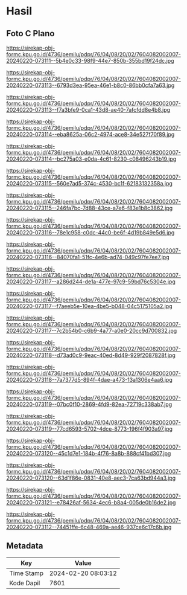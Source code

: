 # Hasil

## Foto C Plano

https://sirekap-obj-formc.kpu.go.id/4736/pemilu/pdpr/76/04/08/20/02/7604082002007-20240220-073111--5b4e0c33-98f9-44e7-850b-355bd19f24dc.jpg

https://sirekap-obj-formc.kpu.go.id/4736/pemilu/pdpr/76/04/08/20/02/7604082002007-20240220-073113--6793d3ea-95ea-46e1-b8c0-86bb0cfa7a63.jpg

https://sirekap-obj-formc.kpu.go.id/4736/pemilu/pdpr/76/04/08/20/02/7604082002007-20240220-073113--f7a3bfe9-0ca1-43d8-ae40-7afcfdd8e4b8.jpg

https://sirekap-obj-formc.kpu.go.id/4736/pemilu/pdpr/76/04/08/20/02/7604082002007-20240220-073114--eba8625a-06c2-4974-ace8-34e527f70f89.jpg

https://sirekap-obj-formc.kpu.go.id/4736/pemilu/pdpr/76/04/08/20/02/7604082002007-20240220-073114--bc275a03-e0da-4c61-8230-c08496243b19.jpg

https://sirekap-obj-formc.kpu.go.id/4736/pemilu/pdpr/76/04/08/20/02/7604082002007-20240220-073115--560e7ad5-374c-4530-bc1f-62183132358a.jpg

https://sirekap-obj-formc.kpu.go.id/4736/pemilu/pdpr/76/04/08/20/02/7604082002007-20240220-073115--246fa7bc-7d88-43ce-a7e6-f83e1b8c3862.jpg

https://sirekap-obj-formc.kpu.go.id/4736/pemilu/pdpr/76/04/08/20/02/7604082002007-20240220-073116--78e1c958-c0dc-44c0-be6f-4d19b849e5d6.jpg

https://sirekap-obj-formc.kpu.go.id/4736/pemilu/pdpr/76/04/08/20/02/7604082002007-20240220-073116--84070fa1-51fc-4e6b-ad74-049c97fe7ee7.jpg

https://sirekap-obj-formc.kpu.go.id/4736/pemilu/pdpr/76/04/08/20/02/7604082002007-20240220-073117--a286d244-de1a-477e-97c9-59bd76c5304e.jpg

https://sirekap-obj-formc.kpu.go.id/4736/pemilu/pdpr/76/04/08/20/02/7604082002007-20240220-073117--f7aeeb5e-10ea-4be5-b048-04c5175105a2.jpg

https://sirekap-obj-formc.kpu.go.id/4736/pemilu/pdpr/76/04/08/20/02/7604082002007-20240220-073117--7c2b54b0-c6b9-4a77-a0e0-20cc9d700832.jpg

https://sirekap-obj-formc.kpu.go.id/4736/pemilu/pdpr/76/04/08/20/02/7604082002007-20240220-073118--d73ad0c9-9eac-40ed-8d49-929f2087828f.jpg

https://sirekap-obj-formc.kpu.go.id/4736/pemilu/pdpr/76/04/08/20/02/7604082002007-20240220-073118--7a7377d5-894f-4dae-a473-13a1306e4aa6.jpg

https://sirekap-obj-formc.kpu.go.id/4736/pemilu/pdpr/76/04/08/20/02/7604082002007-20240220-073119--07bc0f10-2869-4fd9-82ea-72719c338ab7.jpg

https://sirekap-obj-formc.kpu.go.id/4736/pemilu/pdpr/76/04/08/20/02/7604082002007-20240220-073119--77cd6593-5702-4dce-8773-196f4f903a97.jpg

https://sirekap-obj-formc.kpu.go.id/4736/pemilu/pdpr/76/04/08/20/02/7604082002007-20240220-073120--45c1d7e1-184b-4f76-8a8b-888cf41bd307.jpg

https://sirekap-obj-formc.kpu.go.id/4736/pemilu/pdpr/76/04/08/20/02/7604082002007-20240220-073120--63d1f86e-0831-40e8-aec3-7ca63bd944a3.jpg

https://sirekap-obj-formc.kpu.go.id/4736/pemilu/pdpr/76/04/08/20/02/7604082002007-20240220-073121--e78426af-5634-4ec6-b8a4-005de0b16de2.jpg

https://sirekap-obj-formc.kpu.go.id/4736/pemilu/pdpr/76/04/08/20/02/7604082002007-20240220-073112--74451ffe-6c48-469a-ae46-937ce6c17c6b.jpg


## Metadata

| Key        | Value               |
| ---------- | ------------------- |
| Time Stamp | 2024-02-20 08:03:12 |
| Kode Dapil | 7601                |



